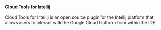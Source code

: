 #### Cloud Tools for Intellij

Cloud Tools for Intellij is an open source plugin for the Intellij
platform that allows users to interact with the Google Cloud Platform
from within the IDE.
